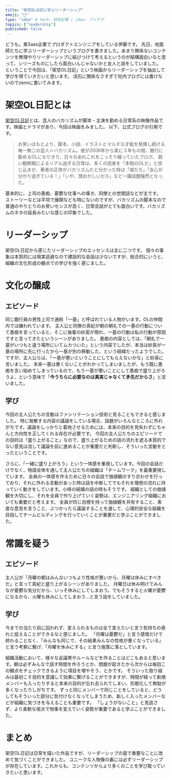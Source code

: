 ```yaml
---
title: "架空OL日記に学ぶリーダーシップ"
emoji: "📘"
type: "idea" # tech: 技術記事 / idea: アイデア
topics: ["leadership"]
published: false
---
```


どうも。某Saas企業でプロダクトエンジニアをしている伊藤です。
先日、地面師たちに学ぶリーダーシップというブログを書きました。あまり関係ないコンテンツを無理やりリーダーシップに結びつけて考えるというのが結構面白いなと思って、シリーズものにしたら面白いんじゃないかと友人と話をしていました。
ということで今回は、「架空OL日記」という映画からリーダーシップを抽出して学びを得ていきたいと思います。
流石に関係なさすぎて社内ブログには書けないのでzennに書いてみます。

# 架空OL日記とは

[架空OL日記](https://www.kaku-ol.jp/)とは、芸人のバカリズムが脚本・主演を勤める日常系の映像作品です。映画とドラマがあり、今回は映画をみました。
以下、公式ブログの引用です。

> お笑いはもとより、脚本、小説、イラストとマルチな才能を発揮し続ける唯一無二の芸人＝バカリズム。彼が2006年から実に３年もの間、銀行に勤めるOLになりきり、日々のあれこれをこっそり綴っていたブログ。
> 鋭い観察眼によるリアル過ぎる日常は、多くの読者を「本物のOLだ」と信じ込ませ、著者の正体がバカリズムだと分かった時は「嘘だろ」「女心が分かり過ぎている！」「いや、頭おかしいだろ」など一躍話題騒然となった。

基本的に、上司の愚痴、憂鬱な仕事への嘆き、同僚との世間話などが主です。
ストーリーなどは平坦で展開なども特にないのですが、バカリズムの脚本なので普通のやりとりのお笑いセンスが高く、日常会話がとても面白いです。バカリズムのネタの延長みたいな感じの印象でした。

# リーダーシップ

架空OL日記から感じたリーダーシップのエッセンスは主に二つです。
個々の事象は本質的には現実逃避なので建設的な会話は少ないですが、総合的にいうと、組織の文化形成の観点での学びを強く感じました。

# 文化の醸成

## エピソード

同じ銀行員の男性上司で通称「一基」と呼ばれている人物がいます。OLの仲間内では嫌われています。
主人公と同僚の真紀が朝の朝礼での一基の行動について愚痴を言っていると、そこに後輩の紗英が現れ、一基の行動は私の行動が原因ですと言ってきたというシーンがありました。
愚痴の内容としては、「朝礼で一基がいつもと違う場所にいてムカついた」という内容でしたが、本当は紗英が一基の場所に先に行ったから一基が別の移動した、という経緯だったようでした。
ですが、主人公らは、「一基が悪いということにしてもらえないかな」と紗英に言いました。
本来一基は悪くないことがわかってしまいましたが、もう既に愚痴を言い始めてしまっているので、もう一基が悪いことにして愚痴で盛り上がろうよ、という意味で「**今うちらに必要なのは真実じゃなくて矛先だからさ**」と言いました。

## 学び

今回の主人公たちの言動はファシリテーション技術と見ることもできると感じました。
特に発散する内容の議論をしている場合、話題がいろんなところに外れがちです。議論をしっかりと着地させるためには、本来の目的を見失わずにちゃんと方向性を正してくれる存在が必要です。
今回の主人公たちのエピソードでの目的は「盛り上がること」なので、盛り上がるための話の流れを遮る本質的でない意見は流して議論を前に進めることが重要だと判断し、そういった言動をとったということです。

さらに、「一緒に盛り上がろう」という一体感を重視しています。今回の会話だけでなく、物語全体を通して主人公たちの組織は「チームワーク」を最重要視しています。
全員の一体感を作るために日々の会話で価値観のすり合わせを行っており、それに外れる言動があった時は話を中断してでもそれを理想の流れに持っていく動きをしています。小峰の結婚の話の時もそうです。
組織としての価値観を大切にし、それを全員で作り上げていく姿勢は、エンジニアリング組織においても重要だと考えます。
全員が同じ目標を持って価値観を共有すること、素直な意見を言うこと、ぶつかったら議論することを通して、心理的安全な組織を目指してチームビルディングを行っていくことが重要だと学ぶことができました。

# 常識を疑う

## エピソード

主人公が「月曜の朝はみんないつもより性格が悪いから、月曜は休みにすべきだ」と言って真紀と盛り上がるシーンがありました。
月曜日は休み明けでみんなが憂鬱な気分だから、いっそ休みにしてしまおう。でもそうすると火曜が憂鬱になるから、火曜も休みにしてしまおう...と言う話をしていました。

## 学び

今までの当たり前に囚われず、変えられるものは全て変えたいと言う気持ちの表れと捉えることができるなと感じました。
「月曜は憂鬱だ」と言う感情だけで終わることなく、「みんなも同じで、その結果みんなの性格が悪くなっている」と言う考察に繋げ、「月曜を休みにする」と言う施策に落としています。

組織活動において、様々な会議帯やルールなどを作ることはどこもあると思います。朝は必ずみんなで話す時間を作ろうとか、問題が起きたから次からは毎回この観点をチェックできるように項目を増やそう、とかです。
そういった取り組みは最初こそ目的を意識して効果に繋げることができますが、時間が経って新規メンバーも入ったりすると本来の目的が忘れ去られてしまい、形骸化して無駄が多くなったりしがちです。
ずっと同じメンバーで同じことをしていると、どうしてもそういった部分に気付けなくなってしまうため、新しく入ったメンバーなどが組織に気づきを与えることも重要です。
「しょうがないこと」と見逃さず、より柔軟な視点で物事を変えていく姿勢が重要であると学ぶことができました。

# まとめ

架空OL日記は日常を描いた作品ですが、リーダーシップの面で重要なことに改めて気づくことができました。
ユニークな人物像の裏には必ずリーダーシップが存在しています。これからも、コンテンツからより多くのことを学び取っていきたいと思います。
